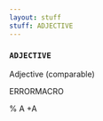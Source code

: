 ```yaml
---
layout: stuff
stuff: ADJECTIVE
---
```

### ` ADJECTIVE ` 

Adjective (comparable)

ERRORMACRO

% A
+A
